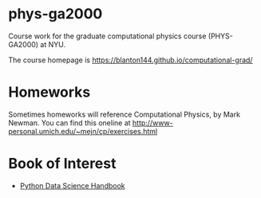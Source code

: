 # phys-ga2000
Course work for the graduate computational physics course (PHYS-GA2000) at NYU.

The course homepage is https://blanton144.github.io/computational-grad/

# Homeworks
Sometimes homeworks will reference Computational Physics, by Mark Newman. You can find this oneline at http://www-personal.umich.edu/~mejn/cp/exercises.html

# Book of Interest
- [Python Data Science Handbook](https://jakevdp.github.io/PythonDataScienceHandbook/)
